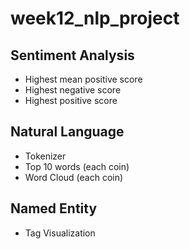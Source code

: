 # week12_nlp_project

## Sentiment Analysis
- Highest mean positive score
- Highest negative score
- Highest positive score

## Natural Language
- Tokenizer
- Top 10 words (each coin)
- Word Cloud (each coin)

## Named Entity
- Tag Visualization